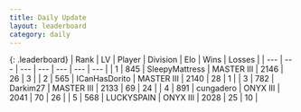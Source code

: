 ```yaml
---
title: Daily Update
layout: leaderboard
category: daily
---
```


{: .leaderboard}
| Rank | LV | Player | Division | Elo | Wins | Losses |
| --- | --- | --- | --- | --- | --- | --- |
| <span data-change="0">1</span> | 845 | <span title="ID: 153129">SleepyMattress</span> | MASTER III | <span data-change="43">2146</span> | <span data-change="8">26</span> | <span data-change="1">3</span> |
| <span data-change="0">2</span> | 565 | <span title="ID: 415713">ICanHasDorito</span> | MASTER III | <span data-change="97">2140</span> | <span data-change="15">28</span> | <span data-change="1">1</span> |
| <span data-change="6">3</span> | 782 | <span title="ID: 694036">Darkim27</span> | MASTER III | <span data-change="196">2133</span> | <span data-change="44">69</span> | <span data-change="9">24</span> |
| <span data-change="10">4</span> | 891 | <span title="ID: 54134">cungadero</span> | ONYX III | <span data-change="120">2041</span> | <span data-change="40">70</span> | <span data-change="12">26</span> |
| <span data-change="1">5</span> | 568 | <span title="ID: 623829">LUCKYSPAIN</span> | ONYX III | <span data-change="74">2028</span> | <span data-change="9">25</span> | <span data-change="3">10</span> |